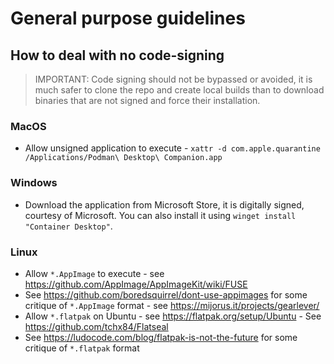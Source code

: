# General purpose guidelines

## How to deal with no code-signing

> IMPORTANT: Code signing should not be bypassed or avoided, it is much safer to clone the repo and create local builds than to download binaries that are not signed and force their installation.

### MacOS

- Allow unsigned application to execute - `xattr -d com.apple.quarantine /Applications/Podman\ Desktop\ Companion.app`

### Windows

- Download the application from Microsoft Store, it is digitally signed, courtesy of Microsoft. You can also install it using `winget install "Container Desktop"`.

### Linux

- Allow `*.AppImage` to execute - see <https://github.com/AppImage/AppImageKit/wiki/FUSE>
- See <https://github.com/boredsquirrel/dont-use-appimages> for some critique of `*.AppImage` format - see <https://mijorus.it/projects/gearlever/>
- Allow `*.flatpak` on Ubuntu - see <https://flatpak.org/setup/Ubuntu> - See <https://github.com/tchx84/Flatseal>
- See <https://ludocode.com/blog/flatpak-is-not-the-future> for some critique of `*.flatpak` format
